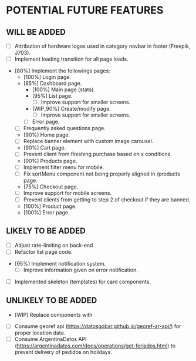 # POTENTIAL FUTURE FEATURES

## WILL BE ADDED
- [ ] Attribution of hardware logos used in category navbar in footer (Freepik, J703).
- [ ] Implement loading transition for all page loads.
- [80%] Implement the followings pages:
  + [100%] Login page.
  + [85%] Dashboard page.
    + [100%] Main page (stats).
    + [95%] List page.
      - [ ] Improve support for smaller screens.
    + [WIP_90%] Create/modify page.
      - [ ] Improve support for smaller screens.
    + [ ] Error page.
  + [ ] Frequently asked questions page.
  + [90%] Home page.
   - [ ] Replace banner element with custom image carousel.
  + [90%] Cart page.
   - [ ] Prevent client from finishing purchase based on x conditions.
  + [90%] Products page.
   - [ ] Implement filter menu for mobile.
   - [ ] Fix sortMenu component not being properly aligned in /products page.
  + [75%] Checkout page.
   - [ ] Improve support for mobile screens.
   - [ ] Prevent clients from getting to step 2 of checkout if they are banned.
  + [100%] Product page.
  + [100%] Error page.

## LIKELY TO BE ADDED
- [ ] Adjust rate-limiting on back-end
- [ ] Refactor list page code.
- [95%] Implement notification system.
  - [ ] Improve information given on error notification. 
- [ ] Implemented skeleton (templates) for card components.

## UNLIKELY TO BE ADDED
- [WIP] Replace <a> components with <Link>
- [ ] Consume georef api (https://datosgobar.github.io/georef-ar-api/) for proper location data.
- [ ] Consume ArgentinaDatos API (https://argentinadatos.com/docs/operations/get-feriados.html) to prevent delivery of pedidos on holidays.